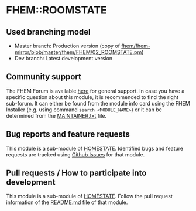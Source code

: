 # FHEM::ROOMSTATE

## Used branching model
* Master branch: Production version (copy of [fhem/fhem-mirror/blob/master/fhem/FHEM/02_ROOMSTATE.pm](https://github.com/fhem/fhem-mirror/blob/master/fhem/FHEM/02_ROOMSTATE.pm))
* Dev branch: Latest development version

## Community support
The FHEM Forum is available [here](https://forum.fhem.de/) for general support.
In case you have a specific question about this module, it is recommended to find the right sub-forum.
It can either be found from the module info card using the FHEM Installer (e.g. using command `search <MODULE_NAME>`) or it can be determined from the [MAINTAINER.txt](https://github.com/fhem/fhem-mirror/blob/master/fhem/MAINTAINER.txt) file.

## Bug reports and feature requests
This module is a sub-module of [HOMESTATE](https://github.com/fhem/HOMESTATE).
Identified bugs and feature requests are tracked using [Github Issues](https://github.com/fhem/HOMESTATE/issues) for that module.

## Pull requests / How to participate into development
This module is a sub-module of [HOMESTATE](https://github.com/fhem/HOMESTATE).
Follow the pull request information of the [README.md](https://github.com/fhem/HOMESTATE/blob/dev/README.md) file of that module.